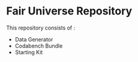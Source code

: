 # Fair Universe Repository

This repository consists of :
- Data Generator
- Codabench Bundle
- Starting Kit


